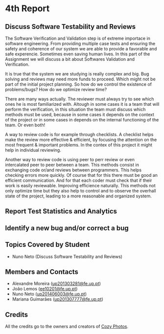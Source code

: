 # 4th Report

## Discuss Software Testability and Reviews
The Software Verification and Validation step is of extreme importace in software engineering. From providing multiple case tests and ensuring the safety and coherence of our system we are able to provide a favorable and safe experencie. Sometimes even saving human lives.
In this part of the Assignment we will discuss a bit about Softwares Validation and Verification.

It is true that the system we are studying is really complex and big. Bug solving and reviews may need more funds to proceed. Which might not be part of the initial project planning.
So how do we control the existence of problems/bugs? How do we optimize review time? 

There are many ways actually. The reviewer must always try to see which ones he is most familiarized with. Altough in some cases it is a team that will perform the verification, in this situation the team must discuss which methods must be used, because in some cases it depends on the context of the project or in some cases in depends on the internal functioning of the team. Or even both!

A way to review code is for example through checklists. A checklist helps make the review more effective & efficient, by focusing
the attention on the most frequent & important problems. In the contex of this project it might help in individual reviewing. 

Another way to review code is using peer to perr review or even intercalated peer to peer between a team. This methods consist in exchanging code or/and reviews between programmers. This helps checking errors more quickly. Of course that for this there must be good an efficient communication. And for that each coder must check that if their work is easily reviewable. Improving efficience naturally.
This methods not only optimize time but they also help to control and to observe the overhall state of the project, leading to a more reasonable and organized system.



## Report Test Statistics and Analytics

## Identify a new bug and/or correct a bug

## Topics Covered by Student
- Nuno Neto (Discuss Software Testability and Reviews)

## Members and Contacts
- Alexandre Moreira (up201303281@fe.up.pt)
- João Lemos (ee10201@fe.up.pt)
- Nuno Neto (up201406003@fe.up.pt)
- Mariana Guimarães (up201307777@fe.up.pt)

## Credits
All the credits go to the owners and creators of [Cozy Photos](https://github.com/cozy/cozy-photos).
